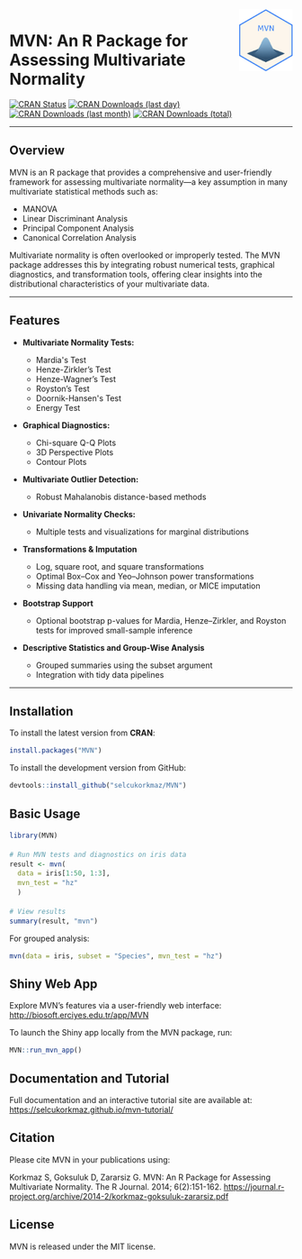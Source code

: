 <img src="man/figures/mvn_sticker.png" align="right" width="95"/>


# MVN: An R Package for Assessing Multivariate Normality

[![CRAN Status](https://www.r-pkg.org/badges/version/MVN?color=red)](https://CRAN.R-project.org/package=MVN)
[![CRAN Downloads (last day)](https://cranlogs.r-pkg.org/badges/last-day/MVN?color=yellowgreen)](https://cranlogs.r-pkg.org/)
[![CRAN Downloads (last month)](https://cranlogs.r-pkg.org/badges/MVN?color=yellow)](https://cranlogs.r-pkg.org/)
[![CRAN Downloads (total)](https://cranlogs.r-pkg.org/badges/grand-total/MVN)](https://cranlogs.r-pkg.org/)

---

## Overview

MVN is an R package that provides a comprehensive and user-friendly framework for assessing multivariate normality—a key assumption in many multivariate statistical methods such as:

- MANOVA
- Linear Discriminant Analysis
- Principal Component Analysis
- Canonical Correlation Analysis

Multivariate normality is often overlooked or improperly tested. The MVN package addresses this by integrating robust numerical tests, graphical diagnostics, and transformation tools, offering clear insights into the distributional characteristics of your multivariate data.

---

## Features

- **Multivariate Normality Tests:**
  - Mardia's Test
  - Henze-Zirkler’s Test
  - Henze-Wagner’s Test
  - Royston’s Test
  - Doornik-Hansen's Test
  - Energy Test

- **Graphical Diagnostics:**
  - Chi-square Q-Q Plots
  - 3D Perspective Plots
  - Contour Plots

- **Multivariate Outlier Detection:**
  - Robust Mahalanobis distance-based methods

- **Univariate Normality Checks:**
  - Multiple tests and visualizations for marginal distributions

- **Transformations & Imputation**
  - Log, square root, and square transformations
  - Optimal Box–Cox and Yeo–Johnson power transformations
  - Missing data handling via mean, median, or MICE imputation

- **Bootstrap Support**
  -  Optional bootstrap p-values for Mardia, Henze–Zirkler, and Royston tests for improved small-sample inference

- **Descriptive Statistics and Group-Wise Analysis**
  -  Grouped summaries using the subset argument
  -  Integration with tidy data pipelines
---

## Installation

To install the latest version from **CRAN**:

```r
install.packages("MVN")
```

To install the development version from GitHub:

```r
devtools::install_github("selcukorkmaz/MVN")
```

## Basic Usage

```r
library(MVN)

# Run MVN tests and diagnostics on iris data
result <- mvn(
  data = iris[1:50, 1:3],
  mvn_test = "hz"
  )

# View results
summary(result, "mvn")
```

For grouped analysis:

```r
mvn(data = iris, subset = "Species", mvn_test = "hz")
```


## Shiny Web App

Explore MVN’s features via a user-friendly web interface:
http://biosoft.erciyes.edu.tr/app/MVN

To launch the Shiny app locally from the MVN package, run:

```r
MVN::run_mvn_app()
```


## Documentation and Tutorial

Full documentation and an interactive tutorial site are available at:
https://selcukorkmaz.github.io/mvn-tutorial/


## Citation

Please cite MVN in your publications using:

Korkmaz S, Goksuluk D, Zararsiz G. MVN: An R Package for Assessing Multivariate Normality. The R Journal. 2014; 6(2):151-162.
https://journal.r-project.org/archive/2014-2/korkmaz-goksuluk-zararsiz.pdf


## License

MVN is released under the MIT license.